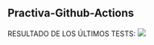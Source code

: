 ## Practiva-Github-Actions







<inicio>
RESULTADO DE LOS ÚLTIMOS TESTS: 
<img src="https://img.shields.io/badge/tested with-Cypress-04C38E.svg">
<fin>